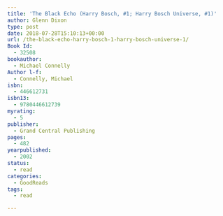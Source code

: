 ```yaml
---
title: 'The Black Echo (Harry Bosch, #1; Harry Bosch Universe, #1)'
author: Glenn Dixon
type: post
date: 2018-07-28T15:10:13+00:00
url: /the-black-echo-harry-bosch-1-harry-bosch-universe-1/
Book Id:
  - 32508
bookauthor:
  - Michael Connelly
Author l-f:
  - Connelly, Michael
isbn:
  - 446612731
isbn13:
  - 9780446612739
myrating:
  - 5
publisher:
  - Grand Central Publishing
pages:
  - 482
yearpublished:
  - 2002
status:
  - read
categories:
  - GoodReads
tags:
  - read

---
```

